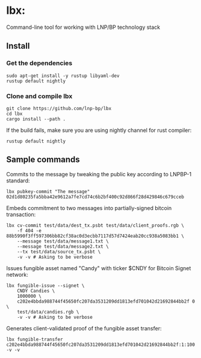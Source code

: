 # lbx: 

Command-line tool for working with LNP/BP technology stack

## Install

### Get the dependencies

```shell script
sudo apt-get install -y rustup libyaml-dev
rustup default nightly
```

### Clone and compile lbx

```shell script
git clone https://github.com/lnp-bp/lbx
cd lbx
cargo install --path .
```

If the build fails, make sure you are using nightly channel for rust compiler:
```shell script
rustup default nightly
```

## Sample commands

Commits to the message by tweaking the public key according to LNPBP-1 standard:
```shell script
lbx pubkey-commit "The message" 02d1d80235fa5bba42e9612a7fe7cd74c6b2bf400c92d866f28d429846c679cceb
```

Embeds commitment to two messages into partially-signed bitcoin transaction:
```shell script
lbx cv-commit test/data/dest_tx.psbt test/data/client_proofs.rgb \
    -f 404 -e 88b5990f3ff597306bb82cf38ac0d3ecbb7117d57d7424eab20cc938a5083bb1 \
    --message test/data/message1.txt \
    --message test/data/message2.txt \
    --tx test/data/source_tx.psbt \
    -v -v # Asking to be verbose
```

Issues fungible asset named "Candy" with ticker $CNDY for Bitcoin Signet network:
```shell script
lbx fungible-issue --signet \
    CNDY Candies \
    1000000 \
    c202e4bbda988744f45650fc207da3531209dd1813efd701042d21692844bb2f 0 \
    test/data/candies.rgb \
    -v -v # Asking to be verbose
```

Generates client-validated proof of the fungible asset transfer:
```shell script
lbx fungible-transfer c202e4bbda988744f45650fc207da3531209dd1813efd701042d21692844bb2f:1:100 -v -v
```